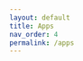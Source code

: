 ```yaml
---
layout: default
title: Apps
nav_order: 4
permalink: /apps
---
```


<!-- 
{: .note }
> {: .opaque }
> 
>
> 
-->